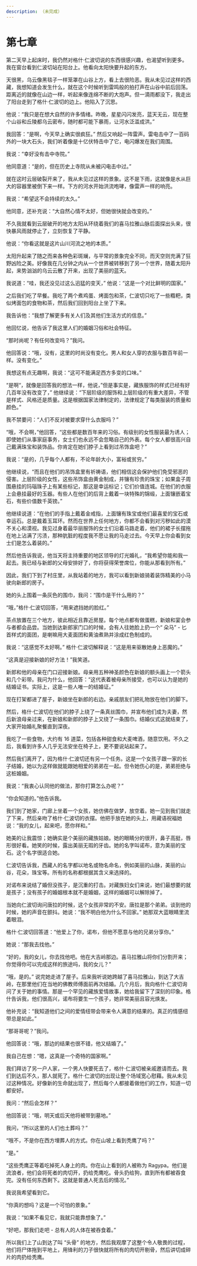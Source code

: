 ```yaml
---
description: （未完成）
---
```


# 第七章

第二天早上起床时，我仍然对格什·仁波切说的东西很感兴趣，也渴望听到更多。我在窗台看到仁波切站在阳台上。他看向太阳快要升起的东方。 

天很黑，乌云像黑毯子一样笼罩在山谷上方，看上去很险恶。我从未见过这样的西藏，我想知道会发生什么，就在这个时候听到雷鸣般的拍打声在山谷中前后回荡。距离近的就像在山边一样，听起来像连绵不断的大炮声。但一滴雨都没下，我走出了阳台走到了格什·仁波切的边上。他陷入了沉思。 

他说：“我只是在想大自然的许多情绪。昨晚，星星闪闪发亮，蓝天无云，现在整个山谷和丘陵都乌云密布，随时都可能下暴雨，让河水泛滥成洪。” 

我回答：“是啊，今天早上确实很疯狂。” 然后又响起一阵雷声。雷电击中了一百码外的一块大石头，我们听着像是十亿伏特击中了它，电闪爆发在我们周围。

我说：“幸好没有击中寺院。” 

他同意道：“是的，但在历史上寺院从未被闪电击中过。” 

就在这时云层破裂开来了，我从未见过这样的景象。这不是下雨，这就像是水从巨大的容器里被倒下来一样。下方的河水开始洪流咆哮，像雷声一样的响亮。 

我说：“希望这不会持续的太久。”

他同意，还补充说：“大自然心情不太好，但她很快就会改变的。” 

不久我就看到云层破开的地方太阳从环绕着我们的喜马拉雅山脉后面探出头来，很快暴风雨就停止了，立刻恢复了平静。 

他说：“你看这就是这片山川河流之地的本质。” 

太阳升起来了随之而来各种色彩斑斓，与平常的景象完全不同，而天空则充满了狂野凶险之美。好像我在几分钟之内从一个世界被转移到了另一个世界，随着太阳升起，来势汹汹的乌云云散了开来，出现了美丽的蓝天。 

我说道：“哇，我还没见过这么迅猛的变天，” 他说：“这是一个对比鲜明的国家。” 

之后我们吃了早餐。我吃了两个煮鸡蛋、烤面包和茶，仁波切只吃了一些糌粑，类似烤面包的食物和茶，然后我们回到阳台上坐了下来。 

我告诉他：“我想了解更多有关人们及其他们生活方式的信息。” 

他回忆说，他告诉了我这里人们的婚姻习俗和社会特征。 

“那时尚呢？有任何改变吗？”我问。 

他回答说：“哦，没有，这里的时尚没有变化。男人和女人穿的衣服与数百年前一样。没有变化。” 

我想这有点无趣啊，我说：“这可不能满足西方多变的口味。” 

“是啊“，就像是回答我的想法一样，他说，”但是事实是，藏族服饰的样式已经有好几百年没有改变了，” 他继续说：“下层阶级的服饰和上层阶级的有重大差异，不管是样式、风格还是质量。这是根据国家法律制定的，法律规定了每类服装的质量和颜色。”

我不禁要问：“人们不反对被要求穿什么衣服吗？” 

“哦，不会啊，”他回答，“这些都是数百年来的习俗。有级别的女性服装最为诱人；即使她们从事家庭事务，女士们也永远不会忽略自己的外表。每个女人都很高兴自己戴满珠宝和装饰品。你肯定在她们脖子上看到过吊饰盒吧？” 

我说：“是的，几乎每个人都有，不论年龄大小，富裕或贫穷。” 

他继续说，“而且在他们的吊饰盒里有祈祷语，他们相信这会保护他们免受邪恶的侵害。上层阶级的女性，这些吊饰盒由黄金制成，并镶有珍贵的珠宝；如果盒子周围悬挂的玛瑙珠子上有某些标记，那这是幸运标记；它们价值连城。在他们的衣服上会悬挂最好的玉器。有些人在他们的后背上戴着一块特殊的锦缎，上面镶嵌着宝石，有些价值数千英镑。” 

他继续说道：“在他们的手指上戴着金戒指，上面镶有珠宝或他们最喜爱的宝石或幸运石。总是戴着玉耳环。然而在世界上任何地方，你都不会看到对污秽如此的漠不关心和漠视。我见过身着最华丽服饰的女士们沿着马路走着，他们的裙子长摆拖在地上沾满了污渍，那种肮脏的程度我不愿让我的马走过去。今天早上你会看到女士们是怎么着装的。” 

然后他告诉我说，他当天将主持重要的地区领导的灯光婚礼，“我希望你能和我一起去。我已经与新郎的父母安排好了，你将获得荣誉席位，你能从那看到所有。” 

因此，我们下到了村庄里，从我站着的地方，我可以看到新娘骑着装饰精美的小马驶向新郎的房子。 

她的头上围着一条灰色的围巾，我问：“围巾是干什么用的？”

“哦，”格什·仁波切回答，“用来遮挡她的脸红。” 

茶点放置在三个地方，彼此相近且靠近房屋。每个地点都有做蛋糕，新娘和宴会参与者都会品尝。当她到达新郎家门口的时候，会有人往她脸上扔一个“ 朵马” - 匕首样式的面团，是喇嘛用大麦面团和黄油煮熟并涂成红色制成的。 

我说：“这感觉不太好啊。” 格什·仁波切解释说：“这是用来驱散她身上恶魔的。” 

“这真是迎接新娘的好方法！”我笑道。 

新郎和他的母亲在门口迎接新娘。母亲用五种神圣颜色在新娘的额头画上一个箭头和几个彩带。我问为什么，他回答：“这代表着被母亲所接受，也可以认为是她的结婚证书。实际上，这是一些人唯一的结婚证。” 

现在打架都进了屋子，新娘坐在新郎的右边。亲戚朋友们把礼物放在他们的脚下。

然后，格什·仁波切在他们的脖子上绕了一条真丝围巾，并宣布他们成为夫妻，然后新浪母亲过来，在新娘和新郎的脖子上又绕了一条围巾。结婚仪式这就结束了，大家开始婚礼聚餐直到深夜。

我吃了一些食物，大约有 16 道菜，包括各种甜食和大麦啤酒，随意饮用。不久之后，我看到许多人几乎无法安坐在椅子上，更不要说站起来了。 

然后我们离开了，因为格什·仁波切还有另一个任务。这是一个女孩子跟一家的长子结婚，她以为这样做就能跟她相爱的弟弟在一起。但令她伤心的是，弟弟拒绝与这桩婚姻。 

我说：“我衷心认同他的做法，那你打算怎么办呢？”

“你会知道的。”他告诉我。 

我们到了她家，门廊上坐着一个女孩，她仿佛在做梦，放空着。她一见到我们就走了下来，然后亲吻了格什·仁波切的衣摆。他把手放在她的头上，用藏语祝福她说：“我的女儿，起来吧，愿你祥和。” 

她美的让我震惊；她确实是个美丽的藏族姑娘。她的眼睛分的很开，鼻子高挺，唇形很好看。她笑的时候，露出美丽无瑕的牙齿。她的名字叫诺布，意为美丽的宝石。这个名字很适合她。

仁波切告诉我，西藏人的名字都以地名或物名命名，例如美丽的山脉，美丽的山谷，花朵，珠宝等。所有的名称都根据其含义来选择的。 

对诺布来说结了婚但没孩子，是沉重的打击。对藏族妇女们来说，她们最想要的就是孩子；没有孩子的婚姻根本就不是婚姻，这样的婚姻可以解除掉了。 

当她向仁波切询问唐拉的时候，这个女孩非常的不安。唐拉是那个弟弟。谈到他的时候，她的声音在颤抖。她说：“我不明白他为什么不回家。” 她那双大蓝眼睛里流着眼泪。 

格什·仁波切回答道：“他爱上了你，诺布，但他不愿意与他的兄弟分享你。” 

她说：“那我去找他。” 

“好的，我的女儿，你去找他吧。他在大吉岭那边。喜马拉雅山将你们分割开来；你觉得你可以完成这样的旅途吗，我的女儿？” 

“哦，是的。” 说完她走进了屋子。后来我听说她跨越了喜马拉雅山，到达了大吉岭，在那里他们在当地的佛教师傅面前再次结婚。几个月后，我向格什·仁波切询问了关于她的事情。那是一个罕见的藏族爱情故事，她给我留下了深刻的印象。格什告诉我，他们很高兴，诺布将要生一个孩子，她非常美丽且容光焕发。

他补充说：“我知道他们之间的爱情纽带会带来令人满意的结果的。真正的情感纽带总是如此。” 

“那哥哥呢？”我问。 

他回答说：“哦，那边的结果也很不错，他又结婚了。” 

我自己在想：“嗯，这真是一个奇特的国家啊。” 

我们拜访了另一户人家，一个男人快要死去了，格什·仁波切被亲戚邀请而去。我们到达后不久，那人就死了。格什·仁波切的出现让整个场域宽心慰藉。我从未见过这种情况。好像新的生命就出现了，然后每个人都接着做他们的工作，知道一切都安好。 

我问：“然后会怎样？” 

他回答说：“哦，明天或后天他将被带到墓地。” 

我问，“所以这里的人们也土葬吗？” 

“哦不，不是你在西方埋葬人的方式。你在山坡上看到秃鹰了吗？” 

“是。” 

“这些秃鹰正等着吃掉死人身上的肉。你在山上看到的人被称为 Ragypa。他们是流浪者，他们会将死者的肉切开，扔给秃鹰吃。骨头扔给狗，直到所有都被吞食完。没有任何东西剩下。这就是普通人死去后的情况。” 

我说我希望看到它。 

“你真的想吗？这是一个可怕的景象。” 

我说：“如果不看见它，我就只能靠想象了。” 

“好吧，那我们走吧 - 总有人的人体在被吞食着。” 

所以我们上了山到达了叫 “头骨” 的地方，然后我观摩了这整个令人敬畏的过程，他们将尸体拖到平地上，用锋利的刀子很快就将所有的肉切开剔骨，然后讲切成碎片的肉扔给秃鹰。




